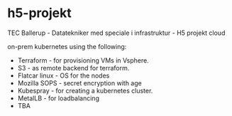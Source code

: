 # h5-projekt
TEC Ballerup - Datatekniker med speciale i infrastruktur - H5 projekt cloud

on-prem kubernetes using the following:
* Terraform - for provisioning VMs in Vsphere.
* S3 - as remote backend for terraform.
* Flatcar linux - OS for the nodes
* Mozilla SOPS - secret encryption with age
* Kubespray - for creating a kubernetes cluster.
* MetalLB - for loadbalancing
* TBA